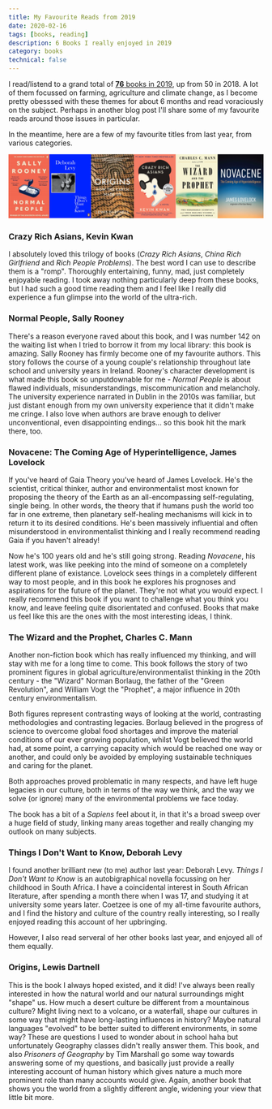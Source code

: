 ```yaml
---
title: My Favourite Reads from 2019
date: 2020-02-16
tags: [books, reading]
description: 6 Books I really enjoyed in 2019
category: books
technical: false
---
```


I read/listend to a grand total of <a href="https://www.goodreads.com/review/list/14052431-harriet?shelf=2019" target="_blank">**76** books in 2019</a>, up from 50 in 2018. A lot of them focussed on farming, agriculture and climate change, as I become pretty obesssed with these themes for about 6 months and read voraciously on the subject. Perhaps in another blog post I'll share some of my favourite reads around those issues in particular.

In the meantime, here are a few of my favourite titles from last year, from various categories.

![A few of my top reads](./img/topBooks.png)

### Crazy Rich Asians, Kevin Kwan

I absolutely loved this trilogy of books (_Crazy Rich Asians_, _China Rich Girlfriend_ and _Rich People Problems_). The best word I can use to describe them is a "romp". Thoroughly entertaining, funny, mad, just completely enjoyable reading. I took away nothing particularly deep from these books, but I had such a good time reading them and I feel like I really did experience a fun glimpse into the world of the ultra-rich.

### Normal People, Sally Rooney

There's a reason everyone raved about this book, and I was number 142 on the waiting list when I tried to borrow it from my local library: this book is amazing. Sally Rooney has firmly become one of my favourite authors. This story follows the course of a young couple's relationship throughout late school and university years in Ireland. Rooney's character development is what made this book so unputdownable for me - _Normal People_ is about flawed individuals, misunderstandings, miscommunication and melancholy. The university experience narrated in Dublin in the 2010s was familiar, but just distant enough from my own university experience that it didn't make me cringe. I also love when authors are brave enough to deliver unconventional, even disappointing endings... so this book hit the mark there, too.

### Novacene: The Coming Age of Hyperintelligence, James Lovelock

If you've heard of Gaia Theory you've heard of James Lovelock. He's the scientist, critical thinker, author and environmentalist most known for proposing the theory of the Earth as an all-encompassing self-regulating, single being. In other words, the theory that if humans push the world too far in one extreme, then planetary self-healing mechanisms will kick in to return it to its desired conditions. He's been massively influential and often misunderstood in environmentalist thinking and I really recommend reading Gaia if you haven't already!

Now he's 100 years old and he's still going strong. Reading _Novacene_, his latest work, was like peeking into the mind of someone on a completely different plane of existance. Lovelock sees things in a completely different way to most people, and in this book he explores his prognoses and aspirations for the future of the planet. They're not what you would expect. I really recommend this book if you want to challenge what you think you know, and leave feeling quite disorientated and confused. Books that make us feel like this are the ones with the most interesting ideas, I think.

### The Wizard and the Prophet, Charles C. Mann

Another non-fiction book which has really influenced my thinking, and will stay with me for a long time to come. This book follows the story of two prominent figures in global agriculture/environmentalist thinking in the 20th century - the "Wizard" Norman Borlaug, the father of the "Green Revolution", and William Vogt the "Prophet", a major influence in 20th century environmentalism.

Both figures represent contrasting ways of looking at the world, contrasting methodologies and contrasting legacies. Borlaug believed in the progress of science to overcome global food shortages and improve the material conditions of our ever growing population, whilst Vogt believed the world had, at some point, a carrying capacity which would be reached one way or another, and could only be avoided by employing sustainable techniques and caring for the planet.

Both approaches proved problematic in many respects, and have left huge legacies in our culture, both in terms of the way we think, and the way we solve (or ignore) many of the environmental problems we face today.

The book has a bit of a _Sapiens_ feel about it, in that it's a broad sweep over a huge field of study, linking many areas together and really changing my outlook on many subjects.

### Things I Don't Want to Know, Deborah Levy

I found another brilliant new (to me) author last year: Deborah Levy. _Things I Don't Want to Know_ is an autobigraphical novella focussing on her childhood in South Africa. I have a coincidental interest in South African literature, after spending a month there when I was 17, and studying it at university some years later. Coetzee is one of my all-time favourite authors, and I find the history and culture of the country really interesting, so I really enjoyed reading this account of her upbringing.

However, I also read serveral of her other books last year, and enjoyed all of them equally.

### Origins, Lewis Dartnell

This is the book I always hoped existed, and it did! I've always been really interested in how the natural world and our natural surroundings might "shape" us. How much a desert culture be different from a mountainous culture? Might living next to a volcano, or a waterfall, shape our cultures in some way that might have long-lasting influences in history? Maybe natural languages "evolved" to be better suited to different environments, in some way? These are questions I used to wonder about in school haha but unfortunately Geography classes didn't really answer them. This book, and also _Prisoners of Geography_ by Tim Marshall go some way towards answering some of my questions, and basically just provide a really interesting account of human history which gives nature a much more prominent role than many accounts would give. Again, another book that shows you the world from a slightly different angle, widening your view that little bit more.
